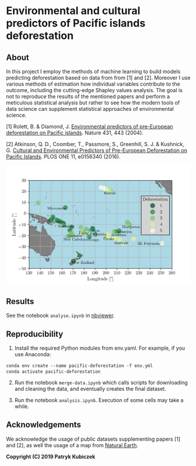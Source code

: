 # Environmental and cultural predictors of Pacific islands deforestation 

## About

In this project I employ the methods of machine learning to build models predicting deforestation based on data from from [1] and [2]. Moreover I use various methods of estimation how individual variables contribute to the outcome, including the cutting-edge Shapley values analysis. The goal is not to reproduce the results of the mentioned papers and perform a meticulous statistical analysis but rather to see how the modern tools of data science can supplement statistical approaches of environmental science.

[1] Rolett, B. & Diamond, J. [Environmental predictors of pre-European deforestation on Pacific islands](https://www.nature.com/articles/nature02801). Nature 431, 443 (2004).

[2] Atkinson, Q. D., Coomber, T., Passmore, S., Greenhill, S. J. & Kushnick, G. [Cultural and Environmental Predictors of Pre-European Deforestation on Pacific Islands](https://journals.plos.org/plosone/article?id=10.1371/journal.pone.0156340). PLOS ONE 11, e0156340 (2016).

![Map of deforestation levels](/output/spatial-deforestation.png)

## Results

See the notebook `analyse.ipynb` in [nbviewer](http://nbviewer.ipython.org/github/patryk-kubiczek/pacific-deforestation/blob/a98310a47a39c60e32ca9c8bd9b177ae139af3f5/notebooks/analyse.ipynb).

## Reproducibility

1. Install the required Python modules from env.yaml. For example, if you use Anaconda:
```
conda env create --name pacific-deforestation -f env.yml
conda activate pacific-deforestation
```
2. Run the notebook `merge-data.ipynb` which calls scripts for downloading and cleaning the data, and eventually creates the final dataset.

3. Run the notebook `analysis.ipynb`. Execution of some cells may take a while.

## Acknowledgements

We acknowledge the usage of public datasets supplementing papers [1] and [2], as well the usage of a map from [Natural Earth](https://www.naturalearthdata.com/).

**Copyright (C) 2019 Patryk Kubiczek**
